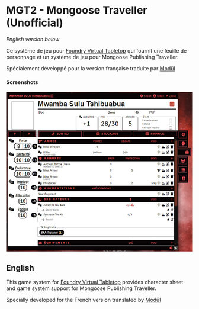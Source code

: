 # MGT2 - Mongoose Traveller (Unofficial)

*English version below*

Ce système de jeu pour [Foundry Virtual Tabletop](http://foundryvtt.com) qui fournit une feuille de personnage et un système de jeu
pour Mongoose Publishing Traveller.

Spécialement développé pour la version française traduite par [Modül](https://www.gameontabletop.com/cf3161/traveller-vf.html)

#### Screenshots
![Alt text](https://raw.githubusercontent.com/JDR-Ninja/foundryvtt-mgt2/master/web/foundryvtt/inventory.jpg "Screenshot") 

## English
This game system for [Foundry Virtual Tabletop](http://foundryvtt.com) provides character sheet and game system 
support for Mongoose Publishing Traveller.

Specially developed for the French version translated by [Modül](https://www.gameontabletop.com/cf3161/traveller-vf.html)

